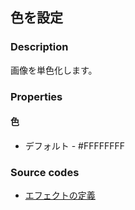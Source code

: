 ## 色を設定

### Description

画像を単色化します。

### Properties

#### 色

* デフォルト - #FFFFFFFF

### Source codes

* [エフェクトの定義](https://github.com/b-editor/BEditor/blob/main/src/libraries/BEditor.Primitive/Effects/PrimitiveImages/SetColor.cs)